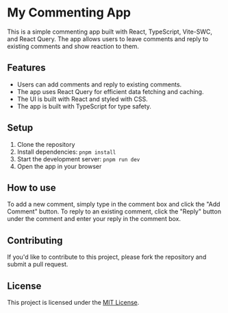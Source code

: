 # My Commenting App

This is a simple commenting app built with React, TypeScript, Vite-SWC, and React Query. The app allows users to leave comments and reply to existing comments and show reaction to them.

## Features

- Users can add comments and reply to existing comments.
- The app uses React Query for efficient data fetching and caching.
- The UI is built with React and styled with CSS.
- The app is built with TypeScript for type safety.

## Setup

1. Clone the repository
2. Install dependencies: `pnpm install`
3. Start the development server: `pnpm run dev`
4. Open the app in your browser

## How to use

To add a new comment, simply type in the comment box and click the "Add Comment" button. To reply to an existing comment, click the "Reply" button under the comment and enter your reply in the comment box.

## Contributing

If you'd like to contribute to this project, please fork the repository and submit a pull request. 

## License

This project is licensed under the [MIT License](https://opensource.org/licenses/MIT).

